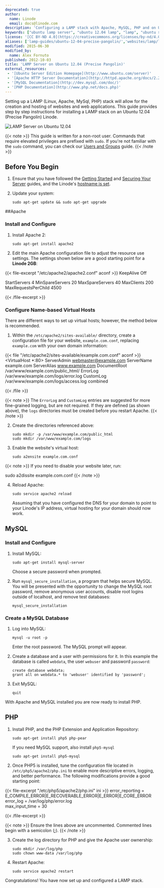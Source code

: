 ```yaml
---
deprecated: true
author:
  name: Linode
  email: docs@linode.com
description: 'Configuring a LAMP stack with Apache, MySQL, PHP and on Ubuntu 12.04 (Precise Pangolin).'
keywords: ["ubuntu lamp server", "ubuntu 12.04 lamp", "lamp", "ubuntu server", "ubuntu", "apache", "mysql", "php", "lamp stacks"]
license: '[CC BY-ND 4.0](https://creativecommons.org/licenses/by-nd/4.0)'
aliases: ['lamp-guides/ubuntu-12-04-precise-pangolin/','websites/lamp/lamp-server-on-ubuntu-12-04-precise-pangolin/']
modified: 2015-06-30
modified_by:
  name: Alex Fornuto
published: 2012-10-03
title: 'LAMP Server on Ubuntu 12.04 (Precise Pangolin)'
external_resources:
 - '[Ubuntu Server Edition Homepage](http://www.ubuntu.com/server)'
 - '[Apache HTTP Server Documentation](http://httpd.apache.org/docs/2.2/)'
 - '[MySQL Documentation](http://dev.mysql.com/doc/)'
 - '[PHP Documentation](http://www.php.net/docs.php)'
---
```


Setting up a LAMP (Linux, Apache, MySql, PHP) stack will allow for the creation and hosting of websites and web applications. This guide provides step by step instructions for installing a LAMP stack on an Ubuntu 12.04 (Precise Pangolin) Linode.

![LAMP Server on Ubuntu 12.04](/docs/assets/lamp_server_on_ubuntu_12_04.png "LAMP Server on Ubuntu 12.04")

{{< note >}}
This guide is written for a non-root user. Commands that require elevated privileges are prefixed with `sudo`. If you're not familiar with the `sudo` command, you can check our [Users and Groups](/docs/tools-reference/linux-users-and-groups) guide.
{{< /note >}}

## Before You Begin

1.  Ensure that you have followed the [Getting Started](/docs/getting-started) and [Securing Your Server](/docs/security/securing-your-server) guides, and the Linode's [hostname is set](/docs/getting-started#setting-the-hostname).

2.  Update your system:

        sudo apt-get update && sudo apt-get upgrade

##Apache

### Install and Configure

1.  Install Apache 2:

        sudo apt-get install apache2

2.  Edit the main Apache configuration file to adjust the resource use settings. The settings shown below are a good starting point for a **Linode 2GB**:

{{< file-excerpt "/etc/apache2/apache2.conf" aconf >}}
KeepAlive Off

<IfModule mpm_prefork_module>
StartServers 4
MinSpareServers 20
MaxSpareServers 40
MaxClients 200
MaxRequestsPerChild 4500
</IfModule>

{{< /file-excerpt >}}



### Configure Name-based Virtual Hosts

There are different ways to set up virtual hosts; however, the method below is recommended.

1.  Within the `/etc/apache2/sites-available/` directory, create a configuration file for your website, `example.com.conf`, replacing `example.com` with your own domain information:

{{< file "/etc/apache2/sites-available/example.com.conf" aconf >}}
<VirtualHost *:80>
     ServerAdmin webmaster@example.com
     ServerName example.com
     ServerAlias www.example.com
     DocumentRoot /var/www/example.com/public_html/
     ErrorLog /var/www/example.com/logs/error.log
     CustomLog /var/www/example.com/logs/access.log combined
</VirtualHost>

{{< /file >}}


{{< note >}}
The `ErrorLog` and `CustomLog` entries are suggested for more fine-grained logging, but are not required. If they are defined (as shown above), the `logs` directories must be created before you restart Apache.
{{< /note >}}

2.  Create the directories referenced above:

        sudo mkdir -p /var/www/example.com/public_html
        sudo mkdir /var/www/example.com/logs

3.  Enable the website's virtual host:

        sudo a2ensite example.com.conf

{{< note >}}
If you need to disable your website later, run:

sudo a2dissite example.com.conf
{{< /note >}}

4.  Reload Apache:

        sudo service apache2 reload

    Assuming that you have configured the DNS for your domain to point to your Linode's IP address, virtual hosting for your domain should now work.


## MySQL

### Install and Configure

1.  Install MySQL:

        sudo apt-get install mysql-server

    Choose a secure password when prompted.

2.  Run `mysql_secure_installation`, a program that helps secure MySQL. You will be presented with the opportunity to change the MySQL root password, remove anonymous user accounts, disable root logins outside of localhost, and remove test databases:

        mysql_secure_installation

### Create a MySQL Database

1.  Log into MySQL:

        mysql -u root -p

    Enter the root password. The MySQL prompt will appear.

2.  Create a database and a user with permissions for it. In this example the database is called `webdata`, the user `webuser` and password `password`:

        create database webdata;
        grant all on webdata.* to 'webuser' identified by 'password';

3.  Exit MySQL:

        quit

With Apache and MySQL installed you are now ready to install PHP.


## PHP

1.  Install PHP, and the PHP Extension and Application Repository:

        sudo apt-get install php5 php-pear

    If you need MySQL support, also install `php5-mysql`

        sudo apt-get install php5-mysql

2.  Once PHP5 is installed, tune the configuration file located in `/etc/php5/apache2/php.ini` to enable more descriptive errors, logging, and better performance. The following modifications provide a good starting point:

{{< file-excerpt "/etc/php5/apache2/php.ini" ini >}}
error_reporting = E_COMPILE_ERROR|E_RECOVERABLE_ERROR|E_ERROR|E_CORE_ERROR
error_log = /var/log/php/error.log  
max_input_time = 30

{{< /file-excerpt >}}


{{< note >}}
Ensure the lines above are uncommented. Commented lines begin with a semicolon (**;**).
{{< /note >}}

3.  Create the log directory for PHP and give the Apache user ownership:

        sudo mkdir /var/log/php
        sudo chown www-data /var/log/php

4.  Restart Apache:

        sudo service apache2 restart

Congratulations! You have now set up and configured a LAMP stack.

